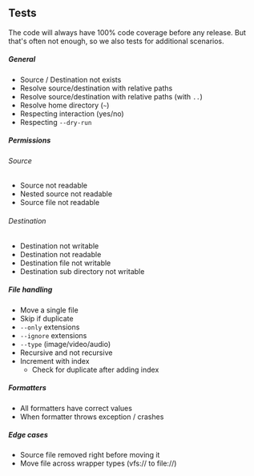 ## Tests

The code will always have 100% code coverage before any release. But that's often not enough,
so we also tests for additional scenarios.

##### General
- Source / Destination not exists
- Resolve source/destination with relative paths
- Resolve source/destination with relative paths (with `..`)
- Resolve home directory (`~`)
- Respecting interaction (yes/no)
- Respecting `--dry-run`

##### Permissions
###### Source
- Source not readable
- Nested source not readable
- Source file not readable

###### Destination
- Destination not writable
- Destination not readable
- Destination file not writable
- Destination sub directory not writable


##### File handling
- Move a single file
- Skip if duplicate
- `--only` extensions
- `--ignore` extensions
- `--type` (image/video/audio)
- Recursive and not recursive
- Increment with index
  - Check for duplicate after adding index

##### Formatters
- All formatters have correct values
- When formatter throws exception / crashes

##### Edge cases
- Source file removed right before moving it
- Move file across wrapper types (vfs:// to file://)